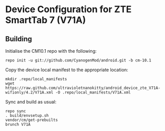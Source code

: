 Device Configuration for ZTE SmartTab 7 (V71A)
===============

Building
---------------

Initialise the CM10.1 repo with the following:

    repo init -u git://github.com/CyanogenMod/android.git -b cm-10.1

Copy the device local manifest to the appropriate location:

	mkdir .repo/local_manifests
	wget https://raw.github.com/ultravioletnanokitty/android_device_zte_V71A-wifionly/4.2/V71A.xml -O .repo/local_manifests/V71A.xml
	
Sync and build as usual:

	repo sync
	. build/envsetup.sh
	vendor/cm/get-prebuilts
	brunch V71A
